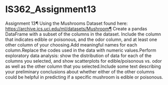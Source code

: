 # IS362_Assignment13

Assignment 13¶ Using the Mushrooms Dataset found here: https://archive.ics.uci.edu/ml/datasets/Mushroom¶ Create a pandas DataFrame with a subset of the columns in the dataset. Include the column that indicates edible or poisonous, and the odor column, and at least one other column of your choosing.Add meaningful names for each column.Replace the codes used in the data with numeric values.Perform exploratory data analysis: show the distribution of data for each of the columns you selected, and show scatterplots for edible/poisonous vs. odor as well as the other column that you selected.Include some text describing your preliminary conclusions about whether either of the other columns could be helpful in predicting if a specific mushroom is edible or poisonous.
